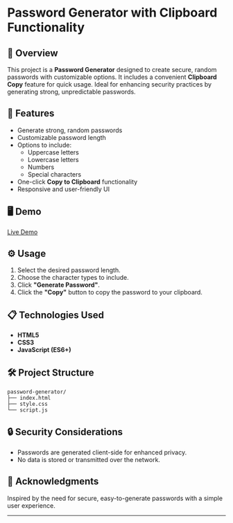 # Password Generator with Clipboard Functionality

## 🚀 Overview

This project is a **Password Generator** designed to create secure, random passwords with customizable options. It includes a convenient **Clipboard Copy** feature for quick usage. Ideal for enhancing security practices by generating strong, unpredictable passwords.

## 🔑 Features

- Generate strong, random passwords
- Customizable password length
- Options to include:
  - Uppercase letters
  - Lowercase letters
  - Numbers
  - Special characters
- One-click **Copy to Clipboard** functionality
- Responsive and user-friendly UI

## 🖥️ Demo

[Live Demo](https://password-generator-zeta-gilt.vercel.app/)

## ⚙️ Usage

1. Select the desired password length.
2. Choose the character types to include.
3. Click **"Generate Password"**.
4. Click the **"Copy"** button to copy the password to your clipboard.

## 📋 Technologies Used

- **HTML5**
- **CSS3**
- **JavaScript (ES6+)**

## 🛠️ Project Structure

```
password-generator/
├── index.html
├── style.css
└── script.js
```

## 🔒 Security Considerations

- Passwords are generated client-side for enhanced privacy.
- No data is stored or transmitted over the network.

## 🙌 Acknowledgments

Inspired by the need for secure, easy-to-generate passwords with a simple user experience.

---



